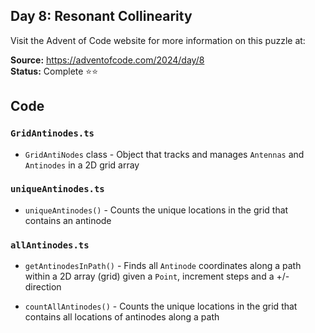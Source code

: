 ## Day 8: Resonant Collinearity

Visit the Advent of Code website for more information on this puzzle at:

**Source:** https://adventofcode.com/2024/day/8<br>
**Status:** Complete ⭐⭐

## Code

### `GridAntinodes.ts`

- `GridAntiNodes` class - Object that tracks and manages `Antennas` and `Antinodes` in a 2D grid array

### `uniqueAntinodes.ts`

- `uniqueAntinodes()` - Counts the unique locations in the grid that contains an antinode

### `allAntinodes.ts`

- `getAntinodesInPath()` - Finds all `Antinode` coordinates along a path within a 2D array (grid) given a `Point`, increment steps and a +/- direction

- `countAllAntinodes()` - Counts the unique locations in the grid that contains all locations of antinodes along a path
